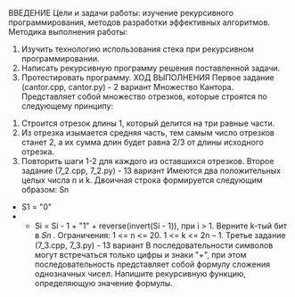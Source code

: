 ВВЕДЕНИЕ
	Цели и задачи работы: изучение рекурсивного программирования, методов разработки эффективных алгоритмов. 
	Методика выполнения работы: 
1) Изучить технологию использования стека при рекурсивном программировании. 
2) Написать рекурсивную программу решения поставленной задачи. 
3) Протестировать программу. 
ХОД ВЫПОЛНЕНИЯ
Первое задание (cantor.cpp, cantor.py) - 2 вариант
Множество Кантора. Представляет собой множество отрезков, которые строятся по следующему принципу: 
1. Строится отрезок длины 1, который делится на три равные части. 
2. Из отрезка изымается средняя часть, тем самым число отрезков станет 2, а их сумма длин будет равна 2/3 от длины исходного отрезка. 
3. Повторить шаги 1-2 для каждого из оставшихся отрезков.
Второе задание (7_2.cpp, 7_2.py) - 13 вариант
Имеются два положительных целых числа n и k. Двоичная строка формируется следующим образом: Sn 
- S1 = "0"
- - Si = Si - 1 + "1" + reverse(invert(Si - 1)), при i > 1. 
Верните k-тый бит в 𝑆𝑛 . 
Ограничения: 
1 <= n <= 20. 
1 <= k <= 2n – 1.
Третье задание (7_3.cpp, 7_3.py) - 13 вариант
В последовательности символов могут встречаться только цифры и знаки "+", при этом последовательность представляет собой формулу сложения однозначных чисел. Напишите рекурсивную функцию, определяющую значение формулы.

